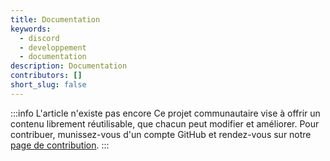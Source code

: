 ```yaml
---
title: Documentation
keywords:
  - discord
  - developpement
  - documentation
description: Documentation
contributors: []
short_slug: false
---
```


:::info L'article n'existe pas encore
Ce projet communautaire vise à offrir un contenu librement réutilisable, que chacun peut modifier et améliorer.
Pour contribuer, munissez-vous d'un compte GitHub et rendez-vous sur notre [page de contribution](/wiki/contribuer).
:::
